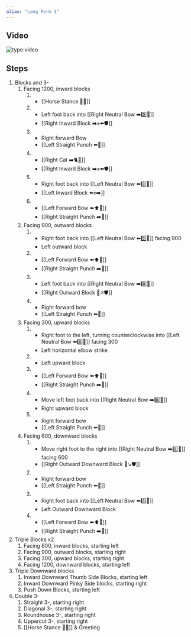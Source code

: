 ```yaml
---
alias: "Long Form 1"
---
```


## Video

![type:video](https://www.youtube.com/embed/ZtmvWpdK84E)

## Steps

1. Blocks and 3-
   1. Facing 1200, inward blocks
      1. - [[Horse Stance 🏇🦶]]
      2. - Left foot back into [[Right Neutral Bow ➡️0️⃣🦶]]
         - [[Right Inward Block ➡️✊⬅️🛡️]]
      3. - Right forward Bow
         - [[Left Straight Punch ⬅️👊]]
      4. - [[Right Cat ➡️🐈🦶]]
         - [[Right Inward Block ➡️✊⬅️🛡️]]
      5. - Right foot back into [[Left Neutral Bow ⬅️0️⃣🦶]]
         - [[Left Inward Block ⬅️✊➡️]]
      6. - [[Left Forward Bow ⬅️⬆️🦶]]
         - [[Right Straight Punch ➡️👊]]
   1. Facing 900, outward blocks
      1. - Right foot back into [[Left Neutral Bow ⬅️0️⃣🦶]] facing 900
         - Left outward block
      2. - [[Left Forward Bow ⬅️⬆️🦶]]
         - [[Right Straight Punch ➡️👊]]
      3. - Left foot back into [[Right Neutral Bow ➡️0️⃣🦶]]
         - [[Right Outward Block 🤛↗️🛡️]]
      4. - Right forward bow
         - [[Left Straight Punch ⬅️👊]]
   1. Facing 300, upward blocks
      1. - Right foot to the left, turning counterclockwise into [[Left Neutral Bow ⬅️0️⃣🦶]] facing 300
         - Left horizontal elbow strike
      2. - Left upward block
      3. - [[Left Forward Bow ⬅️⬆️🦶]]
         - [[Right Straight Punch ➡️👊]]
      4. - Move left foot back into [[Right Neutral Bow ➡️0️⃣🦶]]
         - Right upward block
      5. - Right forward bow
         - [[Left Straight Punch ⬅️👊]]
   1. Facing 600, downward blocks
      1. - Move right foot to the right into [[Right Neutral Bow ➡️0️⃣🦶]] facing 600
         - [[Right Outward Downward Block 🤛↘️🛡️]]
      2. - Right forward bow
         - [[Left Straight Punch ⬅️👊]]
      3. - Right foot back into [[Left Neutral Bow ⬅️0️⃣🦶]]
         - Left Outward Downward Block
      4. - [[Left Forward Bow ⬅️⬆️🦶]]
         - [[Right Straight Punch ➡️👊]]
2. Triple Blocks x2
   1. Facing 600, inward blocks, starting left
   2. Facing 900, outward blocks, starting right
   3. Facing 300, upward blocks, starting right
   4. Facing 1200, downward blocks, starting left
3. Triple Downward blocks
   1. Inward Downward Thumb Side Blocks, starting left
   2. Inward Downward Pinky Side blocks, starting right
   3. Push Down Blocks, starting left
4. Double 3-
   1. Straight 3-, starting right
   2. Diagonal 3-, starting right
   3. Roundhouse 3-, starting right
   4. Uppercut 3-, starting right
   5. [[Horse Stance 🏇🦶]] & Greeting
